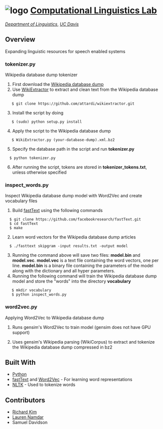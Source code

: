 ![logo](https://user-images.githubusercontent.com/18225387/28990208-f3ef711e-792f-11e7-9cb3-5341736d6db6.png)
[Computational Linguistics Lab](http://compling.ucdavis.edu/)
===
[*Department of Linguistics*](http://linguistics.ucdavis.edu/), [*UC Davis*](https://www.ucdavis.edu/)

## Overview
Expanding linguistic resources for speech enabled systems

### tokenizer.py 
Wikipedia database dump tokenizer

1. First download the [Wikipedia database dump](https://dumps.wikimedia.org/)
2. Use [WikiExtractor](https://github.com/attardi/wikiextractor) to extract and clean text from the Wikipedia database dump
 ```
    $ git clone https://github.com/attardi/wikiextractor.git
 ```
3. Install the script by doing

 ```
    $ (sudo) python setup.py install
 ```
4. Apply the script to the Wikipedia database dump

 ```
    $ WikiExtractor.py (your-database-dump).xml.bz2
 ```
5. Specify the database path in the script and run **tokenizer.py**

  ```
    $ python tokenizer.py
 ```
6. After running the script, tokens are stored in **tokenizer_tokens.txt**, unless otherwise specified

### inspect_words.py
Inspect Wikipedia database dump model with Word2Vec and create vocabulary files

1. Build [fastText](https://github.com/facebookresearch/fastText) using the following commands
 ```
   $ git clone https://github.com/facebookresearch/fastText.git
   $ cd fastText
   $ make
```
2. Learn word vectors for the Wikipedia database dump articles
 ```
   $ ./fasttext skipgram -input results.txt -output model
```
3. Running the command above will save two files: **model.bin** and **model.vec**. **model.vec** is a text file containing the word vectors, one per line. **model.bin** is a binary file containing the parameters of the model along with the dictionary and all hyper parameters. 
4. Running the following command will train the Wikipedia database dump model and store the "words" into the directory **vocabulary** 
```
   $ mkdir vocabulary
   $ python inspect_words.py
```

### word2vec.py
Applying Word2Vec to Wikipedia database dump

1. Runs gensim's Word2Vec to train model (gensim does not have GPU support)

2. Uses gensim's Wikipedia parsing (WikiCorpus) to extract and tokenize the Wikipedia database dump compressed in bz2   

## Built With
* [Python](https://www.python.org/)
* [fastText](https://github.com/facebookresearch/fastText) and [Word2Vec](https://radimrehurek.com/gensim/models/word2vec.html) - For learning word representations
* [NLTK](http://www.nltk.org/) - Used to tokenize words

## Contributors
* [Richard Kim](https://github.com/khgkim)
* [Lauren Namdar](https://github.com/lnamdar)
* Samuel Davidson
